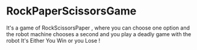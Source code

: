 # RockPaperScissorsGame
It's a game of RockScissorsPaper ,
where you can choose one option and the robot machine chooses a second and you play a deadly game with the robot
It's Either You Win or you Lose !
